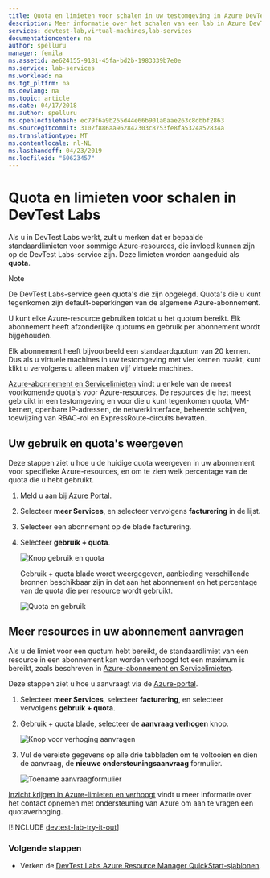 ```yaml
---
title: Quota en limieten voor schalen in uw testomgeving in Azure DevTest Labs | Microsoft Docs
description: Meer informatie over het schalen van een lab in Azure DevTest Labs
services: devtest-lab,virtual-machines,lab-services
documentationcenter: na
author: spelluru
manager: femila
ms.assetid: ae624155-9181-45fa-bd2b-1983339b7e0e
ms.service: lab-services
ms.workload: na
ms.tgt_pltfrm: na
ms.devlang: na
ms.topic: article
ms.date: 04/17/2018
ms.author: spelluru
ms.openlocfilehash: ec79f6a9b255d44e66b901a0aae263c8dbbf2863
ms.sourcegitcommit: 3102f886aa962842303c8753fe8fa5324a52834a
ms.translationtype: MT
ms.contentlocale: nl-NL
ms.lasthandoff: 04/23/2019
ms.locfileid: "60623457"
---
```

# <a name="scale-quotas-and-limits-in-devtest-labs"></a>Quota en limieten voor schalen in DevTest Labs
Als u in DevTest Labs werkt, zult u merken dat er bepaalde standaardlimieten voor sommige Azure-resources, die invloed kunnen zijn op de DevTest Labs-service zijn. Deze limieten worden aangeduid als **quota**.

> [!NOTE]
> De DevTest Labs-service geen quota's die zijn opgelegd. Quota's die u kunt tegenkomen zijn default-beperkingen van de algemene Azure-abonnement.

U kunt elke Azure-resource gebruiken totdat u het quotum bereikt. Elk abonnement heeft afzonderlijke quotums en gebruik per abonnement wordt bijgehouden.

Elk abonnement heeft bijvoorbeeld een standaardquotum van 20 kernen. Dus als u virtuele machines in uw testomgeving met vier kernen maakt, kunt klikt u vervolgens u alleen maken vijf virtuele machines.

[Azure-abonnement en Servicelimieten](https://docs.microsoft.com/azure/azure-subscription-service-limits) vindt u enkele van de meest voorkomende quota's voor Azure-resources. De resources die het meest gebruikt in een testomgeving en voor die u kunt tegenkomen quota, VM-kernen, openbare IP-adressen, de netwerkinterface, beheerde schijven, toewijzing van RBAC-rol en ExpressRoute-circuits bevatten.

## <a name="view-your-usage-and-quotas"></a>Uw gebruik en quota's weergeven
Deze stappen ziet u hoe u de huidige quota weergeven in uw abonnement voor specifieke Azure-resources, en om te zien welk percentage van de quota die u hebt gebruikt.

1. Meld u aan bij [Azure Portal](https://go.microsoft.com/fwlink/p/?LinkID=525040).
1. Selecteer **meer Services**, en selecteer vervolgens **facturering** in de lijst.
1. Selecteer een abonnement op de blade facturering.
4. Selecteer **gebruik + quota**.

   ![Knop gebruik en quota](./media/devtest-lab-scale-lab/devtestlab-usage-and-quotas.png)

   Gebruik + quota blade wordt weergegeven, aanbieding verschillende bronnen beschikbaar zijn in dat aan het abonnement en het percentage van de quota die per resource wordt gebruikt.

   ![Quota en gebruik](./media/devtest-lab-scale-lab/devtestlab-view-quotas.png)

## <a name="requesting-more-resources-in-your-subscription"></a>Meer resources in uw abonnement aanvragen
Als u de limiet voor een quotum hebt bereikt, de standaardlimiet van een resource in een abonnement kan worden verhoogd tot een maximum is bereikt, zoals beschreven in [Azure-abonnement en Servicelimieten](https://docs.microsoft.com/azure/azure-subscription-service-limits).

Deze stappen ziet u hoe u aanvraagt via de [Azure-portal](https://go.microsoft.com/fwlink/p/?LinkID=525040).

1. Selecteer **meer Services**, selecteer **facturering**, en selecteer vervolgens **gebruik + quota**.
1. Gebruik + quota blade, selecteer de **aanvraag verhogen** knop.

   ![Knop voor verhoging aanvragen](./media/devtest-lab-scale-lab/devtestlab-request-increase.png)

1. Vul de vereiste gegevens op alle drie tabbladen om te voltooien en dien de aanvraag, de **nieuwe ondersteuningsaanvraag** formulier.

   ![Toename aanvraagformulier](./media/devtest-lab-scale-lab/devtestlab-support-form.png)

[Inzicht krijgen in Azure-limieten en verhoogt](https://azure.microsoft.com/blog/azure-limits-quotas-increase-requests/) vindt u meer informatie over het contact opnemen met ondersteuning van Azure om aan te vragen een quotaverhoging.



[!INCLUDE [devtest-lab-try-it-out](../../includes/devtest-lab-try-it-out.md)]

### <a name="next-steps"></a>Volgende stappen
* Verken de [DevTest Labs Azure Resource Manager QuickStart-sjablonen](https://github.com/Azure/azure-devtestlab/tree/master/samples/DevTestLabs/QuickStartTemplates).

